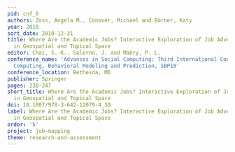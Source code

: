 ```yaml
---
pid: cnf_6
authors: Zoss, Angela M., Conover, Michael and Börner, Katy
year: 2010
sort_date: 2010-12-31
title: Where Are the Academic Jobs? Interactive Exploration of Job Advertisements
  in Geospatial and Topical Space
editor: Chai, S.-K., Salerno, J. and Mabry, P. L.
conference_name: 'Advances in Social Computing: Third International Conference on Social
  Computing, Behavioral Modeling and Prediction, SBP10'
conference_location: Bethesda, MD
publisher: Springer
pages: 238-247
short_title: Where Are the Academic Jobs? Interactive Exploration of Job Advertisements
  in Geospatial and Topical Space
doi: 10.1007/978-3-642-12079-4_30
label: Where Are the Academic Jobs? Interactive Exploration of Job Advertisements
  in Geospatial and Topical Space
order: '5'
project: job-mapping
theme: research-and-assessment
---
```

